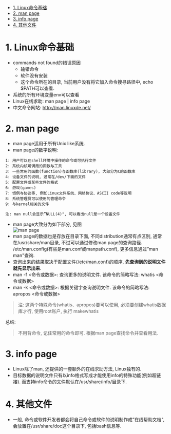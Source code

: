 
<!-- @import "[TOC]" {cmd="toc" depthFrom=1 depthTo=6 orderedList=false} -->

<!-- code_chunk_output -->

- [1. Linux命令基础](#1-linux命令基础)
- [2. man page](#2-man-page)
- [3. info page](#3-info-page)
- [4. 其他文件](#4-其他文件)

<!-- /code_chunk_output -->

# 1. Linux命令基础

 - commands not found的错误原因
     - 输错命令
     - 软件没有安装
     - 这个命令所在的目录, 当前用户没有将它加入命令搜寻路径中, echo $PATH可以查看. 
 - 系统的所有环境变量env可以查看
 - Linux在线求助: man page | info page  
 - 中文命令网站: http://man.linuxde.net/

# 2. man page

 - man page适用于所有Unix like系统. 
 - man page的数字说明: 

```
1: 用户可以在shell环境中操作的命令或可执行文件
2: 系统内核可调用的函数与工具
3: 一些常用的函数(function)与函数库(library), 大部分为C的函数库
4: 设备文件的说明, 通常在/dev/下面的文件
5: 配置文件或某些文件的格式
6: 游戏(games)
7: 惯例与协议等, 例如Linux文件系统、网络协议、ASCII code等说明
8: 系统管理员可以使用的管理命令
9: 与kernel相关的文件
    
注: man null会显示”NULL(4)", 可以看出null是一个设备文件
```
 - man page大致分为如下部分, 见图  
 ![man page](images/man1.PNG "man page 说明")  
 - man page的数据也是存放在目录下面, 不同distribution通常有点区别, 通常在/usr/share/man目录, 不过可以通过修改man page的查询路径. /etc/man.config(有些是man.conf或manpath.conf), 更多信息通过”man man"查询. 
 - 查询出来的结果取决于配置文件(/etc/man.conf)的顺序, **先查询到的说明文件就先显示出来**. 
 - man -f <命令或数据>: 查询更多的说明文件. 该命令的简略写法:  whatis <命令或数据> 
 - man -k <命令或数据>: 根据关键字查询说明文件. 该命令的简略写法: apropos <命令或数据> 

> 注: 这两个特殊命令(whatis、apropos)要可以使用, 必须要创建whatis数据库才行, 使用root账户, 执行 makewhatis

总结: 

> 不用背命令, 记住常用的命令即可. 根据man page查找命令并查看用法. 

# 3. info page

 - Linux除了man, 还提供的一套额外的在线求助方法, Linux独有的. 
 - 目标数据的说明文件只有以info格式写成才能使用info的特殊功能(例如超链接). 而支持info命令的文件默认在/usr/share/info/目录下. 

# 4. 其他文件

 - 一般, 命令或软件开发者都会将自己命令或软件的说明制作成”在线帮助文档", 会放置在/usr/share/doc这个目录下, 包括bash信息等. 